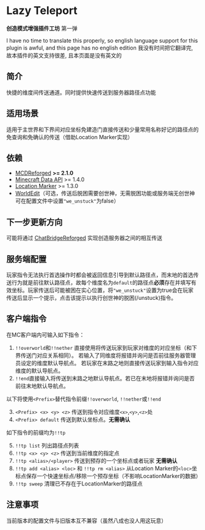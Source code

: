 # Lazy Teleport

**创造模式增强插件工坊** 第一弹

I have no time to translate this properly, so english language support for this plugin is awful, and this page has no english edition
我没有时间把它翻译完, 故本插件的英文支持很差, 且本页面是没有英文的

## 简介
快捷的维度间传送通道。同时提供快速传送到服务器路径点功能
## 适用场景
适用于主世界和下界间对应坐标免建造门直接传送和少量常用名称好记的路径点的免查询和免确认的传送（借助Location Marker实现）
## 依赖
- [MCDReforged](https://github.com/Fallen-Breath/MCDReforged/) **>= 2.1.0**
- [Minecraft Data API](https://github.com/MCDReforged/MinecraftDataAPI/) >= 1.4.0
- [Location Marker](https://github.com/TISUnion/LocationMarker) >= 1.3.0
- [WorldEdit](https://www.curseforge.com/minecraft/mc-mods/worldedit)（可选，传送后脱困需要创世神，无需脱困功能或服务端无创世神可在配置文件中设置`"we_unstuck"`为false）
## 下一步更新方向
可能将通过 [ChatBridgeReforged](https://github.com/rickyhoho/ChatBridgeReforged) 实现创造服务器之间的相互传送
## 服务端配置
玩家指令无法执行首选操作时都会被返回信息引导到默认路径点，而末地的首选传送行为就是前往默认路径点，故每个维度名为`default`的路径点**必须**存在并填写有效坐标。玩家传送后可能被困在实心位置，将`"we_unstuck"`设置为true会在玩家传送后显示一个提示，点击该提示以执行创世神的脱困(/unstuck)指令。
## 客户端指令
在MC客户端内可输入如下指令：
1. `!!overworld`和`!!nether`
直接使用将传送玩家到玩家对维度的对应坐标（和下界传送门对应关系相同）。
若输入了同维度将报错并询问是否前往服务器管理员设定的维度默认导航点。
若玩家在末路之地则直接传送玩家到输入指令对应维度的默认导航点。
2. `!!end`直接输入将传送到末路之地默认导航点。若已在末地将报错并询问是否前往末地默认导航点。
 
以下将使用`<Prefix>`替代指令前缀`!!overworld`, `!!nether`或`!!end`

3. `<Prefix> <x> <y> <z>`
传送到指令对应维度`<x>`,`<y>`,`<z>`处
4. `<Prefix> default`
传送到默认坐标点。**无需确认**

如下指令的前缀均为`!!tp`

5. `!!tp list`
列出路径点列表
6. `!!tp <x> <y> <z>`
传送到当前维度的指定点 
7. `!!tp <alias>/<player>`
传送到预存的一个坐标点或者玩家 **无需确认**
8. `!!tp add <alias> <loc>` 和 `!!tp rm <alias>`
从Location Marker的`<loc>`坐标点保存一个快速坐标点/移除一个预存坐标（不影响LocationMarker的数据）
9. `!!tp sweep`
清理已不存在于LocationMarker的路径点

## 注意事项
当前版本的配置文件与旧版本互不兼容（虽然八成也没人用这玩意）
